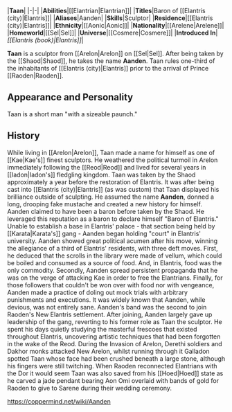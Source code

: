 |**Taan**|
|-|-|
|**Abilities**|[[Elantrian\|Elantrian]]|
|**Titles**|Baron of [[Elantris (city)\|Elantris]]|
|**Aliases**|Aanden|
|**Skills**|Sculptor|
|**Residence**|[[Elantris (city)\|Elantris]]|
|**Ethnicity**|[[Aonic\|Aonic]]|
|**Nationality**|[[Arelene\|Arelene]]|
|**Homeworld**|[[Sel\|Sel]]|
|**Universe**|[[Cosmere\|Cosmere]]|
|**Introduced In**|*[[Elantris (book)\|Elantris]]*|

**Taan** is a sculptor from [[Arelon\|Arelon]] on [[Sel\|Sel]]. After being taken by the [[Shaod\|Shaod]], he takes the name **Aanden**. Taan rules one-third of the inhabitants of [[Elantris (city)\|Elantris]] prior to the arrival of Prince [[Raoden\|Raoden]].

## Appearance and Personality
Taan is a short man "with a sizeable paunch."

## History
While living in [[Arelon\|Arelon]], Taan made a name for himself as one of [[Kae\|Kae's]] finest sculptors. He weathered the political turmoil in Arelon immediately following the [[Reod\|Reod]] and lived for several years in [[Iadon\|Iadon's]] fledgling kingdom. Taan was taken by the Shaod approximately a year before the restoration of Elantris.
It was after being cast into [[Elantris (city)\|Elantris]] (as was custom) that Taan displayed his brilliance outside of sculpting. He assumed the name **Aanden**, donned a long, drooping fake mustache and created a new history for himself. Aanden claimed to have been a baron before taken by the Shaod. He leveraged this reputation as a baron to declare himself "Baron of Elantris." Unable to establish a base in Elantris' palace - that section being held by [[Karata\|Karata's]] gang - Aanden began holding "court" in Elantris' university.
Aanden showed great political acumen after his move, winning the allegiance of a third of Elantris' residents, with three deft moves. First, he deduced that the scrolls in the library were made of vellum, which could be boiled and consumed as a source of food. And, in Elantris, food was the only commodity. Secondly, Aanden spread persistent propaganda that he was on the verge of attacking Kae in order to free the Elantrians. Finally, for those followers that couldn't be won over with food nor with vengeance, Aanden made a practice of doling out mock trials with arbitrary punishments and executions. It was widely known that Aanden, while devious, was not entirely sane.
Aanden's band was the second to join Raoden's New Elantris settlement. After joining, Aanden largely gave up leadership of the gang, reverting to his former role as Taan the sculptor. He spent his days quietly studying the masterful frescoes that existed throughout Elantris, uncovering artistic techniques that had been forgotten in the wake of the Reod.
During the Invasion of Arelon, Derethi soldiers and Dakhor monks attacked New Arelon, whilst running through it Galladon spotted Taan whose face had been crushed beneath a large stone, although his fingers were still twitching.
When Raoden reconnected Elantrians with the Dor it would seem Taan was also saved from his [[Hoed\|Hoed]] state as he carved a jade pendant bearing Aon Omi overlaid with bands of gold for Raoden to give to Sarene during their wedding ceremony.



https://coppermind.net/wiki/Aanden